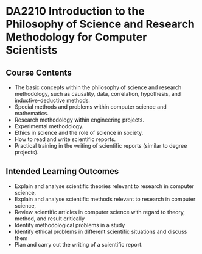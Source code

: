 # DA2210 Introduction to the Philosophy of Science and Research Methodology for Computer Scientists

## Course Contents
- The basic concepts within the philosophy of science and research methodology, such as causality, data, correlation, hypothesis, and inductive-deductive methods.
- Special methods and problems within computer science and mathematics.
- Research methodology within engineering projects.
- Experimental methodology.
- Ethics in science and the role of science in society.
- How to read and write scientific reports.
- Practical training in the writing of scientific reports (similar to degree projects).

## Intended Learning Outcomes
- Explain and analyse scientific theories relevant to research in computer science,
- Explain and analyse scientific methods relevant to research in computer science,
- Review scientific articles in computer science with regard to theory, method, and result critically
- Identify methodological problems in a study
- Identify ethical problems in different scientific situations and discuss them
- Plan and carry out the writing of a scientific report.
